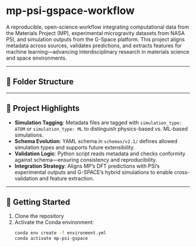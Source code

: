 
# mp-psi-gspace-workflow

A reproducible, open-science workflow integrating computational data from the Materials Project (MP), experimental microgravity datasets from NASA PSI, and simulation outputs from the G-Space platform. This project aligns metadata across sources, validates predictions, and extracts features for machine learning—advancing interdisciplinary research in materials science and space environments.

---

## 📁 Folder Structure

---

## 🧠 Project Highlights

- **Simulation Tagging**: Metadata files are tagged with `simulation_type: ATOM` or `simulation_type: ML` to distinguish physics-based vs. ML-based simulations.
- **Schema Evolution**: YAML schema in `schemas/v2.1/` defines allowed simulation types and supports future extensibility.
- **Validation Logic**: Python script reads metadata and checks conformity against schema—ensuring consistency and reproducibility.
- **Integration Strategy**: Aligns MP’s DFT predictions with PSI’s experimental outputs and G-SPACE’s hybrid simulations to enable cross-validation and feature extraction.

---

## 🚀 Getting Started

1. Clone the repository
2. Activate the Conda environment:
   ```bash
   conda env create -f environment.yml
   conda activate mp-psi-gspace
